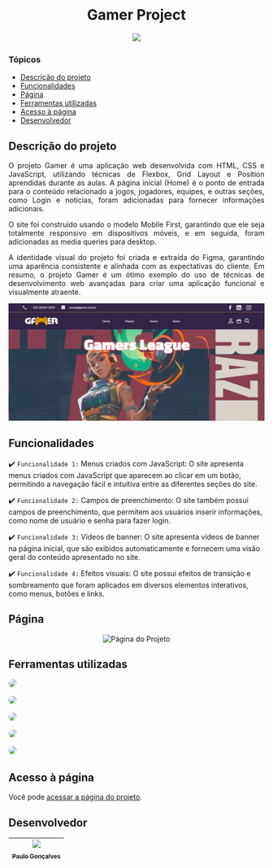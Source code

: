 <h1 align="center">
   Gamer Project 
</h1>

<p align="center">
   <img src="http://img.shields.io/static/v1?label=STATUS&message=PROJETO%20EM%20REFINO&color=yellow&style=for-the-badge" #vitrinedev/>
</p>

### Tópicos 

- [Descrição do projeto](#descrição-do-projeto)
- [Funcionalidades](#funcionalidades)
- [Página](#página)
- [Ferramentas utilizadas](#ferramentas-utilizadas)
- [Acesso à página](#acesso-à-página)
- [Desenvolvedor](#desenvolvedor)

## Descrição do projeto 

<div align="justify">

 O projeto Gamer é uma aplicação web desenvolvida com HTML, CSS e JavaScript, utilizando técnicas de Flexbox, Grid Layout e Position aprendidas durante as aulas. A página inicial (Home) é o ponto de entrada para o conteúdo relacionado a jogos, jogadores, equipes, e outras seções, como Login e notícias, foram adicionadas para fornecer informações adicionais.

O site foi construído usando o modelo Mobile First, garantindo que ele seja totalmente responsivo em dispositivos móveis, e em seguida, foram adicionadas as media queries para desktop.

A identidade visual do projeto foi criada e extraída do Figma, garantindo uma aparência consistente e alinhada com as expectativas do cliente. Em resumo, o projeto Gamer é um ótimo exemplo do uso de técnicas de desenvolvimento web avançadas para criar uma aplicação funcional e visualmente atraente.

![Descrição do projeto Gamer, onde se tem uma imagem da página inicial.](/readme/ImagemDescrição.png)
</div>

## Funcionalidades

:heavy_check_mark: `Funcionalidade 1:` Menus criados com JavaScript: O site apresenta menus criados com JavaScript que aparecem ao clicar em um botão, permitindo a navegação fácil e intuitiva entre as diferentes seções do site.

:heavy_check_mark: `Funcionalidade 2:` Campos de preenchimento: O site também possui campos de preenchimento, que permitem aos usuários inserir informações, como nome de usuário e senha para fazer login.

:heavy_check_mark: `Funcionalidade 3:` Vídeos de banner: O site apresenta vídeos de banner na página inicial, que são exibidos automaticamente e fornecem uma visão geral do conteúdo apresentado no site.

:heavy_check_mark: `Funcionalidade 4:` Efeitos visuais: O site possui efeitos de transição e sombreamento que foram aplicados em diversos elementos interativos, como menus, botões e links.

## Página 

<div align="center">

![Página do Projeto](https://user-images.githubusercontent.com/37356058/135944390-ec96d4ec-ee43-4db9-882f-89be66aad23a.gif)

  </div>

## Ferramentas utilizadas

<div align="left">

<img src="https://img.shields.io/badge/figma-%23F24E1E.svg?style=for-the-badge&logo=figma&logoColor=white" style="border-radius: 30px" target="_blank"></a>

<img src="https://img.shields.io/badge/Visual%20Studio%20Code-0078d7.svg?style=for-the-badge&logo=visual-studio-code&logoColor=white" style="border-radius: 30px" target="_blank"></a>

<img src="https://img.shields.io/badge/html5-%23E34F26.svg?style=for-the-badge&logo=html5&logoColor=white" style="border-radius: 30px" target="_blank"></a>

<img src="https://img.shields.io/badge/css3-%231572B6.svg?style=for-the-badge&logo=css3&logoColor=white" style="border-radius: 30px" target="_blank"></a>

<img src="https://img.shields.io/badge/javascript-%23323330.svg?style=for-the-badge&logo=javascript&logoColor=%23F7DF1E" style="border-radius: 30px" target="_blank"></a>

 </div>

## Acesso à página

Você pode [acessar a página do projeto](https://magilogus.github.io/GamerProject/).

## Desenvolvedor

| [<img src="https://avatars.githubusercontent.com/u/125275514?v=4" width=115><br><sub>Paulo Gonçalves</sub>](https://github.com/MagiLogus) | 
| :---: | 


[def]: #
